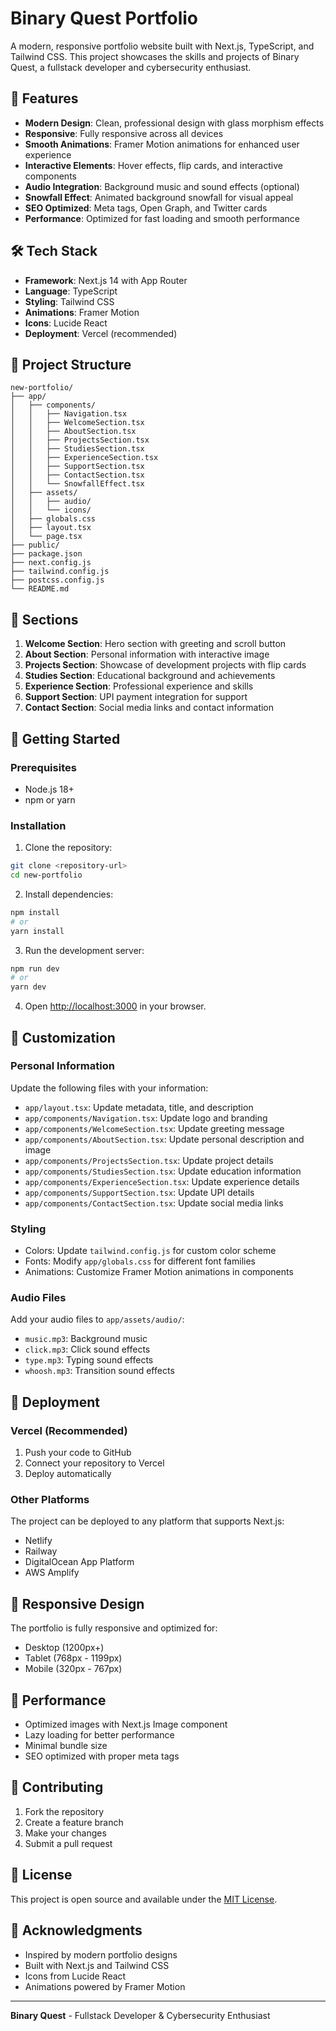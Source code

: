 # Binary Quest Portfolio

A modern, responsive portfolio website built with Next.js, TypeScript, and Tailwind CSS. This project showcases the skills and projects of Binary Quest, a fullstack developer and cybersecurity enthusiast.

## 🚀 Features

- **Modern Design**: Clean, professional design with glass morphism effects
- **Responsive**: Fully responsive across all devices
- **Smooth Animations**: Framer Motion animations for enhanced user experience
- **Interactive Elements**: Hover effects, flip cards, and interactive components
- **Audio Integration**: Background music and sound effects (optional)
- **Snowfall Effect**: Animated background snowfall for visual appeal
- **SEO Optimized**: Meta tags, Open Graph, and Twitter cards
- **Performance**: Optimized for fast loading and smooth performance

## 🛠️ Tech Stack

- **Framework**: Next.js 14 with App Router
- **Language**: TypeScript
- **Styling**: Tailwind CSS
- **Animations**: Framer Motion
- **Icons**: Lucide React
- **Deployment**: Vercel (recommended)

## 📁 Project Structure

```
new-portfolio/
├── app/
│   ├── components/
│   │   ├── Navigation.tsx
│   │   ├── WelcomeSection.tsx
│   │   ├── AboutSection.tsx
│   │   ├── ProjectsSection.tsx
│   │   ├── StudiesSection.tsx
│   │   ├── ExperienceSection.tsx
│   │   ├── SupportSection.tsx
│   │   ├── ContactSection.tsx
│   │   └── SnowfallEffect.tsx
│   ├── assets/
│   │   ├── audio/
│   │   └── icons/
│   ├── globals.css
│   ├── layout.tsx
│   └── page.tsx
├── public/
├── package.json
├── next.config.js
├── tailwind.config.js
├── postcss.config.js
└── README.md
```

## 🎨 Sections

1. **Welcome Section**: Hero section with greeting and scroll button
2. **About Section**: Personal information with interactive image
3. **Projects Section**: Showcase of development projects with flip cards
4. **Studies Section**: Educational background and achievements
5. **Experience Section**: Professional experience and skills
6. **Support Section**: UPI payment integration for support
7. **Contact Section**: Social media links and contact information

## 🚀 Getting Started

### Prerequisites

- Node.js 18+ 
- npm or yarn

### Installation

1. Clone the repository:
```bash
git clone <repository-url>
cd new-portfolio
```

2. Install dependencies:
```bash
npm install
# or
yarn install
```

3. Run the development server:
```bash
npm run dev
# or
yarn dev
```

4. Open [http://localhost:3000](http://localhost:3000) in your browser.

## 📝 Customization

### Personal Information

Update the following files with your information:

- `app/layout.tsx`: Update metadata, title, and description
- `app/components/Navigation.tsx`: Update logo and branding
- `app/components/WelcomeSection.tsx`: Update greeting message
- `app/components/AboutSection.tsx`: Update personal description and image
- `app/components/ProjectsSection.tsx`: Update project details
- `app/components/StudiesSection.tsx`: Update education information
- `app/components/ExperienceSection.tsx`: Update experience details
- `app/components/SupportSection.tsx`: Update UPI details
- `app/components/ContactSection.tsx`: Update social media links

### Styling

- Colors: Update `tailwind.config.js` for custom color scheme
- Fonts: Modify `app/globals.css` for different font families
- Animations: Customize Framer Motion animations in components

### Audio Files

Add your audio files to `app/assets/audio/`:
- `music.mp3`: Background music
- `click.mp3`: Click sound effects
- `type.mp3`: Typing sound effects
- `whoosh.mp3`: Transition sound effects

## 🚀 Deployment

### Vercel (Recommended)

1. Push your code to GitHub
2. Connect your repository to Vercel
3. Deploy automatically

### Other Platforms

The project can be deployed to any platform that supports Next.js:
- Netlify
- Railway
- DigitalOcean App Platform
- AWS Amplify

## 📱 Responsive Design

The portfolio is fully responsive and optimized for:
- Desktop (1200px+)
- Tablet (768px - 1199px)
- Mobile (320px - 767px)

## 🎯 Performance

- Optimized images with Next.js Image component
- Lazy loading for better performance
- Minimal bundle size
- SEO optimized with proper meta tags

## 🤝 Contributing

1. Fork the repository
2. Create a feature branch
3. Make your changes
4. Submit a pull request

## 📄 License

This project is open source and available under the [MIT License](LICENSE).

## 🙏 Acknowledgments

- Inspired by modern portfolio designs
- Built with Next.js and Tailwind CSS
- Icons from Lucide React
- Animations powered by Framer Motion

---

**Binary Quest** - Fullstack Developer & Cybersecurity Enthusiast